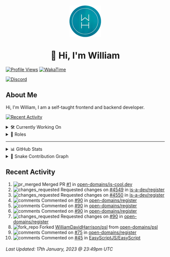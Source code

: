 <p align="center">
  <a href="https://wdh.gg">
    <img src="https://raw.githubusercontent.com/WilliamDavidHarrison/WilliamDavidHarrison/main/assets/logo.png" height="100" width="100">
  </a>
</p>

<h1 align="center">👋 Hi, I'm William</h1>

[![Profile Views](https://komarev.com/ghpvc/?username=williamdavidharrison&color=blue&style=for-the-badge)](https://wdh.gg/github)
[![WakaTime](https://wakatime.com/badge/user/817e29c1-e1ac-4adc-936b-37bfa447c165.svg?style=for-the-badge)](https://wdh.gg/wakatime)

[![Discord](https://lanyard.cnrad.dev/api/853158265466257448)](https://wdh.gg/discord/account)

## About Me
Hi, I'm William, I am a self-taught frontend and backend developer.

[![Recent Activity](https://img.shields.io/badge/-Recent%20Activity-333333?style=for-the-badge&logo=github)](https://wdh.gg/activity)

<details>
  <summary>🛠️ Currently Working On</summary>
  <br>

  [![Easy Script](https://img.shields.io/badge/-Easy%20Script-333333?style=for-the-badge)](https://wdh.gg/easyscript)

</details>

<details>
  <summary>💼 Roles</summary>
  <br>

  [![Future Focus Accounting](https://img.shields.io/badge/Future%20Focus%20Accounting-Developer-222222?style=for-the-badge)](https://wdh.gg/ffa/github)

  [![Open Domains](https://img.shields.io/badge/Open%20Domains-Maintainer-222222?style=for-the-badge)](https://wdh.gg/od)

  [![is-a.dev](https://img.shields.io/badge/is--a.dev-Maintainer-222222?style=for-the-badge)](https://wdh.gg/is-a-dev)

  [![is-a-good.dev](https://img.shields.io/badge/is--a--good.dev-Helper-222222?style=for-the-badge)](https://wdh.gg/is-a-good-dev)

</details>

---

<details>
  <summary>📊 GitHub Stats</summary>
  <br>

  ![GitHub Stats](https://github-readme-stats.vercel.app/api?username=williamdavidharrison&theme=algolia&show_icons=true&border_radius=8&count_private=true&include_all_commits=true)

  ![Top Languages](https://github-readme-stats.vercel.app/api/top-langs/?username=williamdavidharrison&theme=algolia&layout=compact&border_radius=8)

  ![GitHub Streak](https://streak-stats.demolab.com/?user=WilliamDavidHarrison&theme=dark)

</details>

<details>
  <summary>🐍 Snake Contribution Graph</summary>
  <br>

  ![Snake](https://github.com/WilliamDavidHarrison/WilliamDavidHarrison/blob/output/github-contribution-grid-snake.svg)

</details>

## Recent Activity

<!--RECENT_ACTIVITY:start-->
1. ![pr_merged](https://cdn.jsdelivr.net/gh/Readme-Workflows/Readme-Icons@main/icons/octicons/PullRequestMerged.svg) Merged PR [#1](https://github.com/open-domains/is-cool.dev/pull/1) in [open-domains/is-cool.dev](https://github.com/open-domains/is-cool.dev)<br>
2. ![changes_requested](https://cdn.jsdelivr.net/gh/Readme-Workflows/Readme-Icons@main/icons/octicons/RequestedChanges.svg) Requested changes on [#4549](https://github.com/is-a-dev/register/pull/4549#pullrequestreview-1252570888) in [is-a-dev/register](https://github.com/is-a-dev/register)<br>
3. ![changes_requested](https://cdn.jsdelivr.net/gh/Readme-Workflows/Readme-Icons@main/icons/octicons/RequestedChanges.svg) Requested changes on [#4550](https://github.com/is-a-dev/register/pull/4550#pullrequestreview-1252570089) in [is-a-dev/register](https://github.com/is-a-dev/register)<br>
4. ![comments](https://cdn.jsdelivr.net/gh/Readme-Workflows/Readme-Icons@main/icons/octicons/Comment.svg) Commented on [#90](https://github.com/open-domains/register/pull/90#discussion_r1072906998) in [open-domains/register](https://github.com/open-domains/register)<br>
5. ![comments](https://cdn.jsdelivr.net/gh/Readme-Workflows/Readme-Icons@main/icons/octicons/Comment.svg) Commented on [#90](https://github.com/open-domains/register/pull/90#discussion_r1072907134) in [open-domains/register](https://github.com/open-domains/register)<br>
6. ![comments](https://cdn.jsdelivr.net/gh/Readme-Workflows/Readme-Icons@main/icons/octicons/Comment.svg) Commented on [#90](https://github.com/open-domains/register/pull/90#discussion_r1072906855) in [open-domains/register](https://github.com/open-domains/register)<br>
7. ![changes_requested](https://cdn.jsdelivr.net/gh/Readme-Workflows/Readme-Icons@main/icons/octicons/RequestedChanges.svg) Requested changes on [#90](https://github.com/open-domains/register/pull/90#pullrequestreview-1252568835) in [open-domains/register](https://github.com/open-domains/register)<br>
8. ![fork_repo](https://cdn.jsdelivr.net/gh/Readme-Workflows/Readme-Icons@main/icons/octicons/ForkedRepository.svg) Forked [WilliamDavidHarrison/psl](https://github.com/WilliamDavidHarrison/psl) from [open-domains/psl](https://github.com/open-domains/psl)<br>
9. ![comments](https://cdn.jsdelivr.net/gh/Readme-Workflows/Readme-Icons@main/icons/octicons/Comment.svg) Commented on [#75](https://github.com/open-domains/register/issues/75#issuecomment-1386176541) in [open-domains/register](https://github.com/open-domains/register)<br>
10. ![comments](https://cdn.jsdelivr.net/gh/Readme-Workflows/Readme-Icons@main/icons/octicons/Comment.svg) Commented on [#45](https://github.com/EasyScriptJS/EasyScript/pull/45#discussion_r1072102482) in [EasyScriptJS/EasyScript](https://github.com/EasyScriptJS/EasyScript)<br>
<!--RECENT_ACTIVITY:end-->

<!--RECENT_ACTIVITY:last_update-->
###### Last Updated: 17th January, 2023 @ 23:49pm UTC
<!--RECENT_ACTIVITY:last_update_end-->
